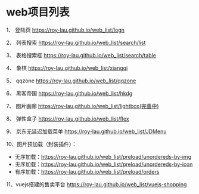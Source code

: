 ﻿# web项目列表

1、 登陆页   https://roy-lau.github.io/web_list/logn

2、 列表搜索  https://roy-lau.github.io/web_list/search/list 

3、 表格搜索框 https://roy-lau.github.io/web_list/search/table

4、 象棋     	https://roy-lau.github.io/web_list/xiangqi 

5、 qqzone     https://roy-lau.github.io/web_list/qqzone

6、 黑客帝国     https://roy-lau.github.io/web_list/hkdg

7、 图片画廊     https://roy-lau.github.io/web_list/lightbox(完善中)

8、 弹性盒子     https://roy-lau.github.io/web_list/flex

9、	京东无延迟加载菜单 https://roy-lau.github.io/web_list/JDMenu

10、图片预加载（封装插件）： 

  * 无序加载：https://roy-lau.github.io/web_list/preload/unordereds-by-img
  * 无序加载：https://roy-lau.github.io/web_list/preload/unordereds-by-icon
  * 有序加载：https://roy-lau.github.io/web_list/preload/orders

11、vuejs搭建的售卖平台  https://roy-lau.github.io/web_list/vuejs-shopping
